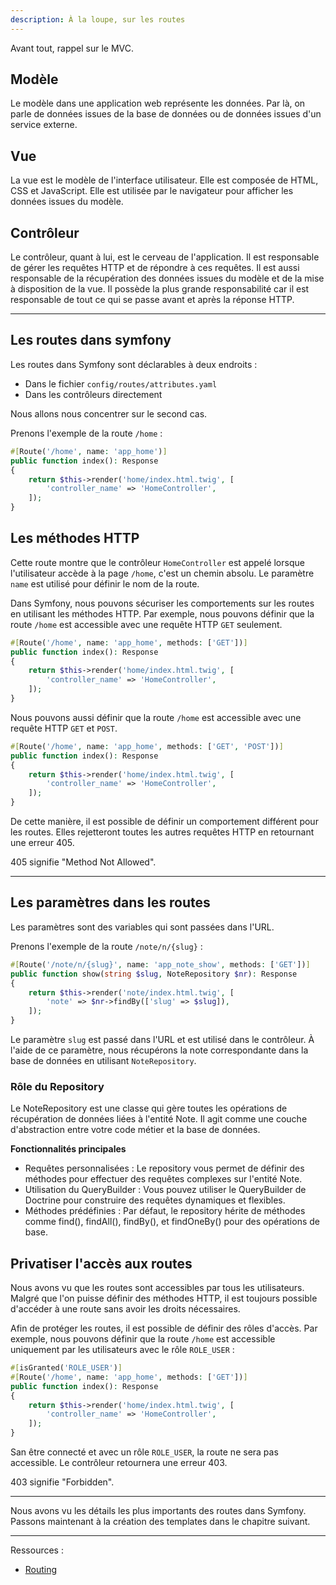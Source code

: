 ```yaml
---
description: À la loupe, sur les routes
---
```


Avant tout, rappel sur le MVC.

## Modèle

Le modèle dans une application web représente les données. Par là, on parle de données issues de la base de données ou de données issues d'un service externe.

## Vue

La vue est le modèle de l'interface utilisateur. Elle est composée de HTML, CSS et JavaScript. Elle est utilisée par le navigateur pour afficher les données issues du modèle.

## Contrôleur

Le contrôleur, quant à lui, est le cerveau de l'application. Il est responsable de gérer les requêtes HTTP et de répondre à ces requêtes. Il est aussi responsable de la récupération des données issues du modèle et de la mise à disposition de la vue. Il possède la plus grande responsabilité car il est responsable de tout ce qui se passe avant et après la réponse HTTP.

---

## Les routes dans symfony

Les routes dans Symfony sont déclarables à deux endroits :

- Dans le fichier `config/routes/attributes.yaml`
- Dans les contrôleurs directement

Nous allons nous concentrer sur le second cas.

Prenons l'exemple de la route `/home` :

```php
#[Route('/home', name: 'app_home')]
public function index(): Response
{
    return $this->render('home/index.html.twig', [
        'controller_name' => 'HomeController',
    ]);
}
```

## Les méthodes HTTP

Cette route montre que le contrôleur `HomeController` est appelé lorsque l'utilisateur accède à la page `/home`, c'est un chemin absolu. Le paramètre `name` est utilisé pour définir le nom de la route.

Dans Symfony, nous pouvons sécuriser les comportements sur les routes en utilisant les méthodes HTTP. Par exemple, nous pouvons définir que la route `/home` est accessible avec une requête HTTP `GET` seulement.

```php
#[Route('/home', name: 'app_home', methods: ['GET'])]
public function index(): Response
{
    return $this->render('home/index.html.twig', [
        'controller_name' => 'HomeController',
    ]);
}
```

Nous pouvons aussi définir que la route `/home` est accessible avec une requête HTTP `GET` et `POST`.

```php
#[Route('/home', name: 'app_home', methods: ['GET', 'POST'])]
public function index(): Response
{
    return $this->render('home/index.html.twig', [
        'controller_name' => 'HomeController',
    ]);
}
```

De cette manière, il est possible de définir un comportement différent pour les routes. Elles rejetteront toutes les autres requêtes HTTP en retournant une erreur 405.

405 signifie "Method Not Allowed".

---

## Les paramètres dans les routes

Les paramètres sont des variables qui sont passées dans l'URL.

Prenons l'exemple de la route `/note/n/{slug}` :

```php
#[Route('/note/n/{slug}', name: 'app_note_show', methods: ['GET'])]
public function show(string $slug, NoteRepository $nr): Response
{
    return $this->render('note/index.html.twig', [
        'note' => $nr->findBy(['slug' => $slug]),
    ]);
}
```

Le paramètre `slug` est passé dans l'URL et est utilisé dans le contrôleur. À l'aide de ce paramètre, nous récupérons la note correspondante dans la base de données en utilisant `NoteRepository`.

### Rôle du Repository

Le NoteRepository est une classe qui gère toutes les opérations de récupération de données liées à l'entité Note. Il agit comme une couche d'abstraction entre votre code métier et la base de données.

**Fonctionnalités principales**

- Requêtes personnalisées : Le repository vous permet de définir des méthodes pour effectuer des requêtes complexes sur l'entité Note.
- Utilisation du QueryBuilder : Vous pouvez utiliser le QueryBuilder de Doctrine pour construire des requêtes dynamiques et flexibles.
- Méthodes prédéfinies : Par défaut, le repository hérite de méthodes comme find(), findAll(), findBy(), et findOneBy() pour des opérations de base.

## Privatiser l'accès aux routes

Nous avons vu que les routes sont accessibles par tous les utilisateurs. Malgré que l'on puisse définir des méthodes HTTP, il est toujours possible d'accéder à une route sans avoir les droits nécessaires.

Afin de protéger les routes, il est possible de définir des rôles d'accès. Par exemple, nous pouvons définir que la route `/home` est accessible uniquement par les utilisateurs avec le rôle `ROLE_USER` :

```php
#[isGranted('ROLE_USER')]
#[Route('/home', name: 'app_home', methods: ['GET'])]
public function index(): Response
{
    return $this->render('home/index.html.twig', [
        'controller_name' => 'HomeController',
    ]);
}
```

San être connecté et avec un rôle `ROLE_USER`, la route ne sera pas accessible. Le contrôleur retournera une erreur 403.

403 signifie "Forbidden".

---

Nous avons vu les détails les plus importants des routes dans Symfony. Passons maintenant à la création des templates dans le chapitre suivant.

---

Ressources :

- [Routing](https://symfony.com/doc/current/routing.html)